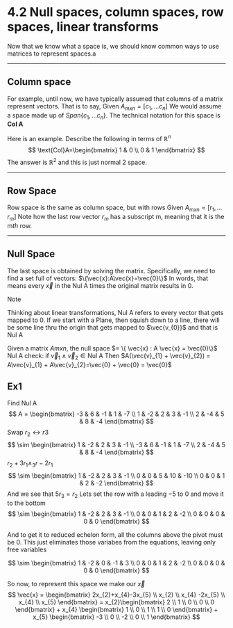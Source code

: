 # 4.2 Null spaces, column spaces, row spaces, linear transforms

Now that we know what a space is, we should know common ways to use matrices to represent spaces.a

---
## Column space
For example, until now, we have typically assumed that columns of a matrix represent vectors. That is to say,
Given $A_{{mxn}} =[c_{1},\dots c_{n}]$
We would assume a space made up of $Span \{ c_{1},\dots c_{n} \}$.
The technical notation for this space is **Col A**

Here is an example. Describe the following in terms of $\mathbb{R}^n$
$$
\text{Col}A=\begin{bmatrix}
1 & 0 \\
0 & 1
\end{bmatrix}
$$
The answer is $\mathbb{R}^2$ and this is just normal 2 space. 

---
## Row Space
Row space is the same as column space, but with rows
Given $A_{{mxn}} =[r_{1},\dots r_{m}]$
Note how the last row vector $r_{m}$ has a subscript m, meaning that it is the m$th$ row.


---
## Null Space
The last space is obtained by solving the matrix.  Specifically, we need to find a set full of vectors:
$\{\vec{x}:A\vec{x}=\vec{0}\}$
In words, that means every $\vec{x}$ in the Nul A times the original matrix results in 0.

> [!NOTE]
> Thinking about linear transformations, Nul A refers to every vector that gets mapped to 0. 
> If we start with a Plane, then squish down to a line, there will be some line thru the origin that gets mapped to $\vec{v_{0}}$ and that is Nul A



Given a matrix $Amxn$, the null space $= \{   \vec{x} : A \vec{x} = \vec{0}\}$
$\text{Nul A}$
check: if $\vec{v}_{1} \wedge \vec{v}_{2} \in \text{Nul A}$
Then $A(\vec{v}_{1} + \vec{v}_{2}) = A\vec{v}_{1} + A\vec{v}_{2}=\vec{0} + \vec{0} = \vec{0}$


## Ex1
Find $\text{Nul A}$
$$
A = \begin{bmatrix}
-3 & 6 & -1 & 1 & -7 \\
1  & -2  & 2 & 3 & -1 \\
2 & -4 & 5 & 8 & -4
\end{bmatrix}
$$
Swap $r_{2} \leftrightarrow r{3}$
$$
\sim \begin{bmatrix}
1  & -2  & 2 & 3 & -1 \\
-3 & 6 & -1 & 1 & -7 \\
2 & -4 & 5 & 8 & -4
\end{bmatrix}
$$
$r_{2}+3r_{1} \wedge_{3}r-2r_{1}$ 
$$
\sim \begin{bmatrix}
1  & -2  & 2 & 3 & -1 \\
0 & 0 & 5 & 10 & -10 \\
0 & 0 & 1 & 2 & -2
\end{bmatrix}
$$
And we see that $5r_{3}=r_{2}$ Lets set the row with a leading $-5$ to 0 and move it to the bottom
$$
\sim \begin{bmatrix}
1  & -2  & 2 & 3 & -1 \\
0 & 0 & 1 & 2 & -2 \\
0 & 0 & 0 & 0 & 0
\end{bmatrix}
$$

And to get it to reduced echelon form, all the columns above the pivot must be 0. This just eliminates those variabes from the equations, leaving only free variables

$$
\sim \begin{bmatrix}
1  & -2  & 0 & -1 & 3 \\
0 & 0 & 1 & 2 & -2 \\
0 & 0 & 0 & 0 & 0
\end{bmatrix} 
$$

So now, to represent this space we make our $\vec{x}$
$$
\vec{x} = \begin{bmatrix}
2x_{2}+x_{4}-3x_{5} \\
x_{2} \\
x_{4} -2x_{5} \\
x_{4} \\
x_{5}
\end{bmatrix} =
x_{2}\begin{bmatrix}
2 \\
1 \\
0 \\
0 \\
0
\end{bmatrix} + x_{4} \begin{bmatrix}
1 \\
0 \\
1 \\
1 \\
0
\end{bmatrix} + x_{5} \begin{bmatrix}
-3 \\
0 \\
-2 \\
0 \\
1
\end{bmatrix}
$$






